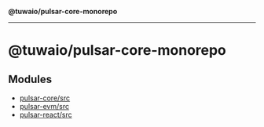 **@tuwaio/pulsar-core-monorepo**

***

# @tuwaio/pulsar-core-monorepo

## Modules

- [pulsar-core/src](pulsar-core/src/README.md)
- [pulsar-evm/src](pulsar-evm/src/README.md)
- [pulsar-react/src](pulsar-react/src/README.md)
